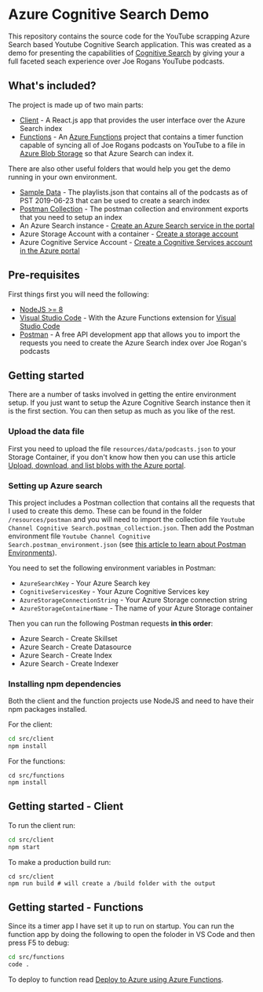 # Azure Cognitive Search Demo

This repository contains the source code for the YouTube scrapping Azure Search based Youtube Cognitive Search application. This was created as a demo for presenting the capabilities of [Cognitive Search](https://docs.microsoft.com/en-us/azure/search/cognitive-search-concept-intro) by giving your a full faceted seach experience over Joe Rogans YouTube podcasts.

## What's included?

The project is made up of two main parts:

- [Client](/src/client) - A React.js app that provides the user interface over the Azure Search index
- [Functions](/src/functions) - An [Azure Functions]() project that contains a timer function capable of syncing all of Joe Rogans podcasts on YouTube to a file in [Azure Blob Storage]() so that Azure Search can index it.

There are also other useful folders that would help you get the demo running in your own environment.

- [Sample Data](/resources/data) - The playlists.json that contains all of the podcasts as of PST 2019-06-23 that can be used to create a search index
- [Postman Collection](/resources/postman) - The postman collection and environment exports that you need to setup an index
- An Azure Search instance - [Create an Azure Search service in the portal](https://docs.microsoft.com/en-us/azure/search/search-create-service-portal)
- Azure Storage Account with a container - [Create a storage account](https://docs.microsoft.com/en-us/azure/storage/common/storage-quickstart-create-account?tabs=azure-portal)
- Azure Cognitive Service Account - [Create a Cognitive Services account in the Azure portal](https://docs.microsoft.com/en-us/azure/cognitive-services/cognitive-services-apis-create-account)

## Pre-requisites

First things first you will need the following:

- [NodeJS >= 8](https://nodejs.org/en/download/)
- [Visual Studio Code](https://visualstudio.microsoft.com/) - With the Azure Functions extension for [Visual Studio Code](https://code.visualstudio.com/tutorials/functions-extension/getting-started)
- [Postman](https://www.getpostman.com/downloads/) - A free API development app that allows you to import the requests you need to create the Azure Search index over Joe Rogan's podcasts

## Getting started

There are a number of tasks involved in getting the entire environment setup. If you just want to setup the Azure Cognitive Search instance then it is the first section. You can then setup as much as you like of the rest.

### Upload the data file

First you need to upload the file `resources/data/podcasts.json` to your Storage Container, if you don't know how then you can use this article [Upload, download, and list blobs with the Azure portal](https://docs.microsoft.com/en-us/azure/storage/blobs/storage-quickstart-blobs-portal).

### Setting up Azure search

This project includes a Postman collection that contains all the requests that I used to create this demo. These can be found in the folder `/resources/postman` and you will need to import the collection file `Youtube Channel Cognitive Search.postman_collection.json`. Then add the Postman environment file  `Youtube Channel Cognitive Search.postman_environment.json` (see [this article to learn about Postman Environments](https://learning.getpostman.com/docs/postman/environments_and_globals/manage_environments/)).

You need to set the following environment variables in Postman:

- `AzureSearchKey` - Your Azure Search key
- `CognitiveServicesKey` - Your Azure Cognitive Services key
- `AzureStorageConnectionString` - Your Azure Storage connection string
- `AzureStorageContainerName` - The name of your Azure Storage container

Then you can run the following Postman requests **in this order**:

- Azure Search - Create Skillset
- Azure Search - Create Datasource
- Azure Search - Create Index
- Azure Search - Create Indexer

### Installing npm dependencies

Both the client and the function projects use NodeJS and need to have their npm packages installed.

For the client:

``` bash
cd src/client
npm install
```

For the functions:

```
cd src/functions
npm install
```

## Getting started - Client

To run the client run:

``` bash
cd src/client
npm start
```

To make a production build run:

```
cd src/client
npm run build # will create a /build folder with the output
```

## Getting started - Functions

Since its a timer app I have set it up to run on startup. You can run the function app by doing the following to open the foloder in VS Code and then press F5 to debug:

``` bash
cd src/functions
code .
```

To deploy to function read [Deploy to Azure using Azure Functions](https://code.visualstudio.com/tutorials/functions-extension/getting-started).